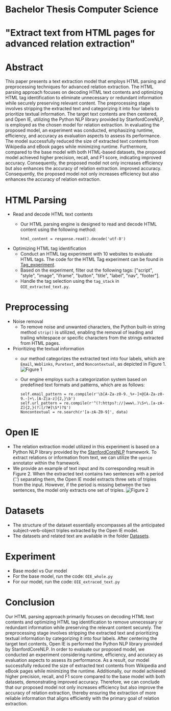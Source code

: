 # Bachelor Thesis Computer Science 

# "Extract text from HTML pages for advanced relation extraction"
# Abstract
This paper presents a text extraction model that employs HTML parsing and preprocessing
techniques for advanced relation extraction. The HTML parsing approach focuses
on decoding HTML text contents and optimizing HTML tag identification to eliminate
unnecessary or redundant information while securely preserving relevant content. The preprocessing
stage involves stripping the extracted text and categorizing it into four labels
to prioritize textual information. The target text contents are then centered, and Open
IE, utilizing the Python NLP library provided by StanfordCoreNLP, is employed as the
chosen model for relation extraction. In evaluating the proposed model, an experiment
was conducted, emphasizing runtime, efficiency, and accuracy as evaluation aspects to
assess its performance. The model successfully reduced the size of extracted text contents
from Wikipedia and eBook pages while minimizing runtime. Furthermore, compared to
the base model with both HTML-based datasets, the proposed model achieved higher
precision, recall, and F1 score, indicating improved accuracy. Consequently, the proposed
model not only increases efficiency but also enhances the accuracy of relation extraction.
improved accuracy. Consequently, the proposed model not only increases efficiency
but also enhances the accuracy of relation extraction.
# HTML Parsing
- Read and decode HTML text contents
    - Our HTML parsing engine is designed to read and decode HTML content using the following method:
      
      ```
      html_content = response.read().decode('utf-8')
      ```
- Optimizing HTML tag identification
    - Conduct an HTML tag experiment with 10 websites to evaluate HTML tags. The code for the HTML Tag experiment can be found in [Tag_experiment](./Tag_experiment).
    - Based on the experiment, filter out the following tags: ["script", "style", "image", "iframe", "button", "title", "label", "nav", "footer"].
    - Handle the tag selection using the `tag_stack` in `OIE_extracted_text.py`.
# Preprocessing
- Noise removal
    - To remove noise and unwanted characters, the Python built-in string method `strip()` is utilized, enabling the removal of leading and trailing whitespace or specific characters from the strings extracted from HTML pages.
- Prioritizing the textual information
    - our method categorizes the extracted text into four labels, which are `Email`, `Weblinks`, `Puretext`, and `Noncontextual`, as depicted in Figure 1.
![Figure 1](img/picture.png)
    - Our engine employs such a categorization system based on predefined text formats and patterns, which are as follows:
      
      ```
      self.email_pattern = re.compile(r'\b[A-Za-z0-9._%+-]+@[A-Za-z0-9.-]+\.[A-Z|a-z]{2,}\b')
      self.url_pattern = re.compile(r'^(?:https?://|www\.)\S+\.[a-zA-Z]{2,}(?:[/?#]\S*)?$')
      Noncontextual = re.search(r'[a-zA-Z0-9]', data)
      ```

# Open IE
- The relation extraction model utilized in this experiment is based on a Python NLP library
provided by the [StanfordCoreNLP](https://nlp.stanford.edu/software/openie.html) framework. To extract relations or information from text, we can utilize the `openie` annotator within the 
framework. 
- We provide an example of text input and its corresponding result in Figure 2. When the extracted text contains two sentences with a period (’.’) separating them, the Open IE model extracts three sets of triples from the input. However, if the period is missing between the two sentences, the model only extracts one set of triples.
![Figure 2](img/picture.png)
# Datasets
- The structure of the dataset essentially encompasses all the anticipated subject-verb-object triples extracted by the Open IE model.
- The datasets and related text are available in the folder [Datasets](./Datasets). 
# Experiment
 - Base model vs Our model
 - For the base model, run the code: `OIE_whole.py`
 - For our model, run the code: `OIE_extraced_text.py`
# Conclusion
Our HTML parsing approach primarily focuses on decoding HTML text contents and optimizing HTML tag identification to remove unnecessary or redundant information while preserving the relevant content securely. The preprocessing stage involves stripping the extracted text and prioritizing textual information by categorizing it into four labels. After centering the target text contents, Open IE is performed the Python NLP library provided by StanfordCoreNLP. In order to evaluate our proposed model, we conducted an experiment considering runtime, efficiency, and accuracy as evaluation aspects to assess its performance. As a result, our model successfully reduced the size of extracted text contents from Wikipedia and eBook pages while minimizing the runtime. Additionally, our model achieved higher precision, recall, and F1 score compared to the base model with both datasets, demonstrating improved accuracy. Therefore, we can conclude that our proposed model not only increases efficiency but also improve the accuracy of relation extraction, thereby ensuring the extraction of more reliable information that aligns efficiently with the primary goal of relation extraction.
